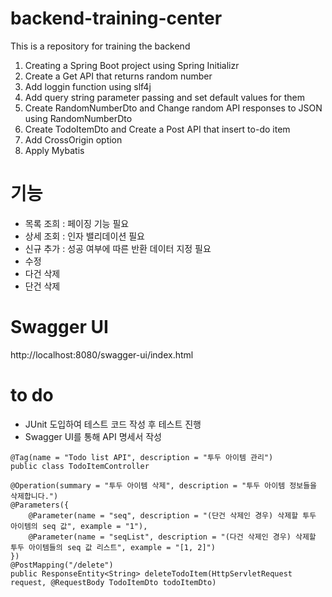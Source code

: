 # backend-training-center
This is a repository for training the backend

1. Creating a Spring Boot project using Spring Initializr
2. Create a Get API that returns random number
3. Add loggin function using slf4j
4. Add query string parameter passing and set default values for them
5. Create RandomNumberDto and Change random API responses to JSON using RandomNumberDto
6. Create TodoItemDto and Create a Post API that insert to-do item
7. Add CrossOrigin option
8. Apply Mybatis

# 기능
- 목록 조희 : 페이징 기능 필요
- 상세 조회 : 인자 밸리데이션 필요
- 신규 추가 : 성공 여부에 따른 반환 데이터 지정 필요
- 수정
- 다건 삭제
- 단건 삭제

# Swagger UI
http://localhost:8080/swagger-ui/index.html

# to do
- JUnit 도입하여 테스트 코드 작성 후 테스트 진행
- Swagger UI를 통해 API 명세서 작성
```
@Tag(name = "Todo list API", description = "투두 아이템 관리")
public class TodoItemController

@Operation(summary = "투두 아이템 삭제", description = "투두 아이템 정보들을 삭제합니다.")
@Parameters({
    @Parameter(name = "seq", description = "(단건 삭제인 경우) 삭제할 투두 아이템의 seq 값", example = "1"),
    @Parameter(name = "seqList", description = "(다건 삭제인 경우) 삭제할 투두 아이템들의 seq 값 리스트", example = "[1, 2]")
})
@PostMapping("/delete")
public ResponseEntity<String> deleteTodoItem(HttpServletRequest request, @RequestBody TodoItemDto todoItemDto)
```